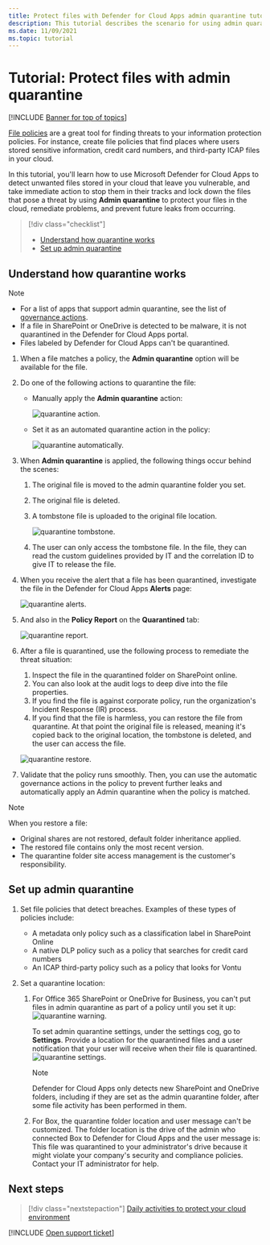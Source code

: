 ```yaml
---
title: Protect files with Defender for Cloud Apps admin quarantine tutorial
description: This tutorial describes the scenario for using admin quarantine to control data breaches.
ms.date: 11/09/2021
ms.topic: tutorial
---
```

# Tutorial: Protect files with admin quarantine

[!INCLUDE [Banner for top of topics](includes/banner.md)]

[File policies](data-protection-policies.md) are a great tool for finding threats to your information protection policies. For instance, create file policies that find places where users stored sensitive information, credit card numbers, and third-party ICAP files in your cloud.

In this tutorial, you'll learn how to use Microsoft Defender for Cloud Apps to detect unwanted files stored in your cloud that leave you vulnerable, and take immediate action to stop them in their tracks and lock down the files that pose a threat by using **Admin quarantine** to protect your files in the cloud, remediate problems, and prevent future leaks from occurring.

> [!div class="checklist"]
>
> - [Understand how quarantine works](#understand-how-quarantine-works)
> - [Set up admin quarantine](#set-up-admin-quarantine)

## Understand how quarantine works

>[!NOTE]
>
> - For a list of apps that support admin quarantine, see the list of [governance actions](governance-actions.md).
> - If a file in SharePoint or OneDrive is detected to be malware, it is not quarantined in the Defender for Cloud Apps portal.
> - Files labeled by Defender for Cloud Apps can't be quarantined.

1. When a file matches a policy, the **Admin quarantine** option will be available for the file.

1. Do one of the following actions to quarantine the file:

    - Manually apply the **Admin quarantine** action:

        ![quarantine action.](media/quarantine-action.png)

    - Set it as an automated quarantine action in the policy:

        ![quarantine automatically.](media/quarantine-automated.png)

1. When **Admin quarantine** is applied, the following things occur behind the scenes:

    1. The original file is moved to the admin quarantine folder you set.
    1. The original file is deleted.
    1. A tombstone file is uploaded to the original file location.

        ![quarantine tombstone.](media/quarantine-tombstone.png)

    1. The user can only access the tombstone file. In the file, they can read the custom guidelines provided by IT and the correlation ID to give IT to release the file.

1. When you receive the alert that a file has been quarantined, investigate the file in the Defender for Cloud Apps **Alerts** page:

    ![quarantine alerts.](media/quarantine-alerts.png)

1. And also in the **Policy Report** on the **Quarantined** tab:

    ![quarantine report.](media/quarantine-report.png)

1. After a file is quarantined, use the following process to remediate the threat situation:

    1. Inspect the file in the quarantined folder on SharePoint online.
    1. You can also look at the audit logs to deep dive into the file properties.
    1. If you find the file is against corporate policy, run the organization's Incident Response (IR) process.
    1. If you find that the file is harmless, you can restore the file from quarantine. At that point the original file is released, meaning it's copied back to the original location, the tombstone is deleted, and the user can access the file.

      ![quarantine restore.](media/quarantine-restore.png)

1. Validate that the policy runs smoothly. Then, you can use the automatic governance actions in the policy to prevent further leaks and automatically apply an Admin quarantine when the policy is matched.

> [!NOTE]
> When you restore a file:
>
> - Original shares are not restored, default folder inheritance applied.
> - The restored file contains only the most recent version.
> - The quarantine folder site access management is the customer's responsibility.

## Set up admin quarantine

1. Set file policies that detect breaches. Examples of these types of policies include:

    - A metadata only policy such as a classification label in SharePoint Online
    - A native DLP policy such as a policy that searches for credit card numbers
    - An ICAP third-party policy such as a policy that looks for Vontu

1. Set a quarantine location:
    1. For Office 365 SharePoint or OneDrive for Business, you can't put files in admin quarantine as part of a policy until you set it up:
        ![quarantine warning.](media/quarantine-warning.png)

        To set admin quarantine settings, under the settings cog, go to **Settings**. Provide a location for the quarantined files and a user notification that your user will receive when their file is quarantined.
        ![quarantine settings.](media/quarantine-settings.png)

        > [!NOTE]
        > Defender for Cloud Apps only detects new SharePoint and OneDrive folders, including if they are set as the admin quarantine folder, after some file activity has been performed in them.

    1. For Box, the quarantine folder location and user message can't be customized. The folder location is the drive of the admin who connected Box to Defender for Cloud Apps and the user message is: This file was quarantined to your administrator's drive because it might violate your company's security and compliance policies. Contact your IT administrator for help.

## Next steps

> [!div class="nextstepaction"]
> [Daily activities to protect your cloud environment](daily-activities-to-protect-your-cloud-environment.md)

[!INCLUDE [Open support ticket](includes/support.md)]
